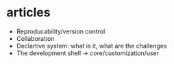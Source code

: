 # articles

- Reproducability/version control
- Collaboration
- Declartive system: what is it, what are the challenges
- The development shell
    -> core/customization/user